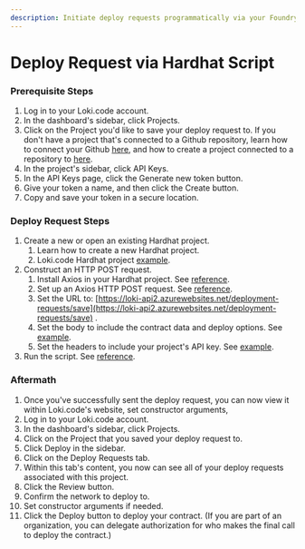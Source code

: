 ```yaml
---
description: Initiate deploy requests programmatically via your Foundry or Hardhat script
---
```


# Deploy Request via Hardhat Script

### Prerequisite Steps

1. Log in to your Loki.code account.
2. In the dashboard's sidebar, click Projects.
3. Click on the Project you'd like to save your deploy request to. If you don't have a project that's connected to a Github repository, learn how to connect your Github [here](<README (1).md>), and how to create a project connected to a repository to [here](getting-started/how-to-create-a-new-project.md).
4. In the project's sidebar, click API Keys.
5. In the API Keys page, click the Generate new token button.
6. Give your token a name, and then click the Create button.
7. Copy and save your token in a secure location.

### Deploy Request Steps

1. Create a new or open an existing Hardhat project.
   1. Learn how to create a new Hardhat project.
   2. Loki.code Hardhat project [example](https://github.com/LokiCode-Inc/deploy-request-demo-hardhat/blob/main/scripts/deploy-request.js#L46).
2. Construct an HTTP POST request.
   1. Install Axios in your Hardhat project. See [reference](https://axios-http.com/docs/intro).
   2. Set up an Axios HTTP POST request. See [reference](https://axios-http.com/docs/post\_example).
   3. Set the URL to: [https://loki-api2.azurewebsites.net/deployment-requests/save](https://loki-api2.azurewebsites.net/deployment-requests/save) .
   4. Set the body to include the contract data and deploy options. See [example](https://github.com/LokiCode-Inc/deploy-request-demo-hardhat/blob/f36f94b3c212f432dcc4a7c01c7ded5410d457c3/scripts/deploy-request.js#L46).
   5. Set the headers to include your project's API key. See [example](https://github.com/LokiCode-Inc/deploy-request-demo-hardhat/blob/f36f94b3c212f432dcc4a7c01c7ded5410d457c3/scripts/deploy-request.js#L54).
3. Run the script. See [reference](https://axios-http.com/docs/post\_example).

### Aftermath

1. Once you've successfully sent the deploy request, you can now view it within Loki.code's website, set constructor arguments,&#x20;
2. Log in to your Loki.code account.
3. In the dashboard's sidebar, click Projects.
4. Click on the Project that you saved your deploy request to.
5. Click Deploy in the sidebar.
6. Click on the Deploy Requests tab.
7. Within this tab's content, you now can see all of your deploy requests associated with this project.
8. Click the Review button.
9. Confirm the network to deploy to.
10. Set constructor arguments if needed.
11. Click the Deploy button to deploy your contract. (If you are part of an organization, you can delegate authorization for who makes the final call to deploy the contract.)
